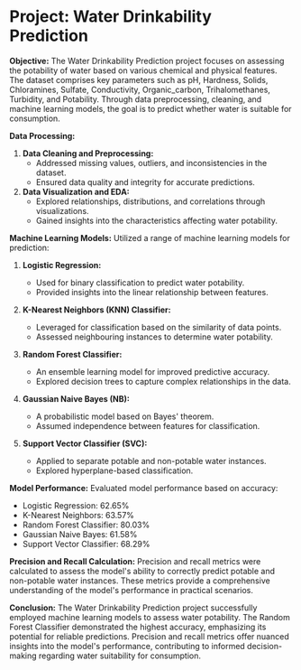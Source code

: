 # **Project: Water Drinkability Prediction**



**Objective:**
The Water Drinkability Prediction project focuses on assessing the potability of water based on various chemical and physical features. The dataset comprises key parameters such as pH, Hardness, Solids, Chloramines, Sulfate, Conductivity, Organic_carbon, Trihalomethanes, Turbidity, and Potability. Through data preprocessing, cleaning, and machine learning models, the goal is to predict whether water is suitable for consumption.

**Data Processing:**
1. **Data Cleaning and Preprocessing:**
   - Addressed missing values, outliers, and inconsistencies in the dataset.
   - Ensured data quality and integrity for accurate predictions.
2. **Data Visualization and EDA:**
   - Explored relationships, distributions, and correlations through visualizations.
   - Gained insights into the characteristics affecting water potability.

**Machine Learning Models:**
Utilized a range of machine learning models for prediction:
1. **Logistic Regression:**
   - Used for binary classification to predict water potability.
   - Provided insights into the linear relationship between features.
   
2. **K-Nearest Neighbors (KNN) Classifier:**
   - Leveraged for classification based on the similarity of data points.
   - Assessed neighbouring instances to determine water potability.

3. **Random Forest Classifier:**
   - An ensemble learning model for improved predictive accuracy.
   - Explored decision trees to capture complex relationships in the data.

4. **Gaussian Naive Bayes (NB):**
   - A probabilistic model based on Bayes' theorem.
   - Assumed independence between features for classification.

5. **Support Vector Classifier (SVC):**
   - Applied to separate potable and non-potable water instances.
   - Explored hyperplane-based classification.

**Model Performance:**
Evaluated model performance based on accuracy:
- Logistic Regression: 62.65%
- K-Nearest Neighbors: 63.57%
- Random Forest Classifier: 80.03%
- Gaussian Naive Bayes: 61.58%
- Support Vector Classifier: 68.29%

**Precision and Recall Calculation:**
Precision and recall metrics were calculated to assess the model's ability to correctly predict potable and non-potable water instances. These metrics provide a comprehensive understanding of the model's performance in practical scenarios.

**Conclusion:**
The Water Drinkability Prediction project successfully employed machine learning models to assess water potability. The Random Forest Classifier demonstrated the highest accuracy, emphasizing its potential for reliable predictions. Precision and recall metrics offer nuanced insights into the model's performance, contributing to informed decision-making regarding water suitability for consumption.
